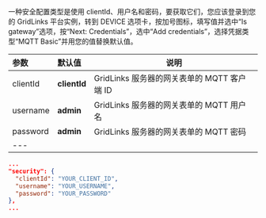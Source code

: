一种安全配置类型是使用 clientId、用户名和密码，要获取它们，您应该登录到您的 GridLinks 平台实例，转到 DEVICE 选项卡，按加号图标，填写值并选中“Is gateway”选项，按“Next: Credentials”，选中“Add credentials”，选择凭据类型“MQTT Basic”并用您的值替换默认值。

|**参数**|**默认值**|**说明**|
|:-|:-|-
| clientId                | **clientId**      | GridLinks 服务器的网关表单的 MQTT 客户端 ID     |
| username                | **admin**         | GridLinks 服务器的网关表单的 MQTT 用户名      |
| password                | **admin**         | GridLinks 服务器的网关表单的 MQTT 密码      |
|---


```json
...
"security": {
  "clientId": "YOUR_CLIENT_ID",
  "username": "YOUR_USERNAME",
  "password": "YOUR_PASSWORD"
},
...
```